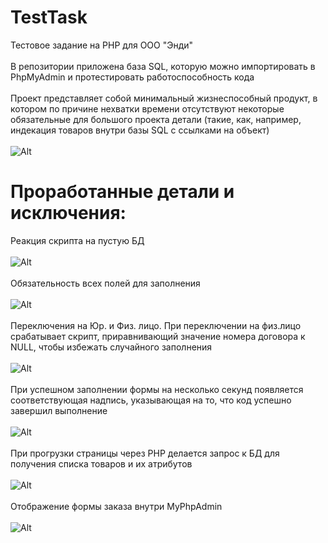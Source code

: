 # TestTask
Тестовое задание на PHP для ООО "Энди"<br></br>
В репозитории приложена база SQL, которую можно импортировать в PhpMyAdmin и протестировать работоспособность кода
<br></br>
Проект представляет собой минимальный жизнеспособный продукт, в котором по причине нехватки времени отсутствуют некоторые обязательные для большого проекта детали (такие, как, например, индекация товаров внутри базы SQL с ссылками на объект)
<br></br>
![Alt](https://i.imgur.com/IIGaPov.png)
# Проработанные детали и исключения:
Реакция скрипта на пустую БД
<br></br>
![Alt](https://i.imgur.com/SMbqMLC.png)
<br></br>
Обязательность всех полей для заполнения
<br></br>
![Alt](https://i.imgur.com/Igv8hSA.png)
<br></br>
Переключения на Юр. и Физ. лицо. При переключении на физ.лицо срабатывает скрипт, приравнивающий значение номера договора к NULL, чтобы избежать случайного заполнения
<br></br>
![Alt](https://i.imgur.com/UO1pCZs.png)
<br></br>
При успешном заполнении формы на несколько секунд появляется соответствующая надпись, указывающая на то, что код успешно завершил выполнение
<br></br>
![Alt](https://i.imgur.com/GUekTF8.png)
<br></br>
При прогрузки страницы через PHP делается запрос к БД для получения списка товаров и их атрибутов
<br></br>
![Alt](https://i.imgur.com/sFkhW38.png)
<br></br>
Отображение формы заказа внутри MyPhpAdmin
<br></br>
![Alt](https://i.imgur.com/4FyhkOd.png)
<br></br>


